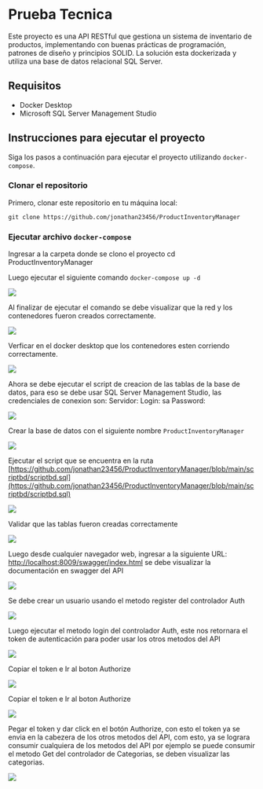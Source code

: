 # Prueba Tecnica

Este proyecto es una API RESTful que gestiona un sistema de inventario de productos,
implementando con buenas prácticas de programación, patrones de diseño y principios SOLID.
La solución esta dockerizada y utiliza una base de datos relacional SQL Server.

## Requisitos

- Docker Desktop
- Microsoft SQL Server Management Studio

## Instrucciones para ejecutar el proyecto

Siga los pasos a continuación para ejecutar el proyecto utilizando `docker-compose`.

### Clonar el repositorio

Primero, clonar este repositorio en tu máquina local:

`git clone https://github.com/jonathan23456/ProductInventoryManager`


### Ejecutar archivo `docker-compose`

Ingresar a la carpeta donde se clono el proyecto
cd ProductInventoryManager

Luego ejecutar el siguiente comando `docker-compose up -d`

![](https://github.com/jonathan23456/ProductInventoryManager/blob/main/imagenes/imagen1.PNG)

Al finalizar de ejecutar el comando se debe visualizar que la red y los contenedores fueron creados correctamente.

![](https://github.com/jonathan23456/ProductInventoryManager/blob/main/imagenes/imagen2.PNG)

Verficar en el docker desktop que los contenedores esten corriendo correctamente.

![](https://github.com/jonathan23456/ProductInventoryManager/blob/main/imagenes/imagen3.PNG)

Ahora se debe ejecutar el script de creacion de las tablas de la base de datos, para eso se debe usar SQL Server Management Studio, las credenciales de conexion son:
Servidor: 
Login: sa
Password: 

![](https://github.com/jonathan23456/ProductInventoryManager/blob/main/imagenes/imagen4.PNG)

Crear la base de datos con el siguiente nombre `ProductInventoryManager`

![](https://github.com/jonathan23456/ProductInventoryManager/blob/main/imagenes/imagen5.PNG)

Ejecutar el script que se encuentra en la ruta [https://github.com/jonathan23456/ProductInventoryManager/blob/main/scriptbd/scriptbd.sql](https://github.com/jonathan23456/ProductInventoryManager/blob/main/scriptbd/scriptbd.sql)

![](https://github.com/jonathan23456/ProductInventoryManager/blob/main/imagenes/imagen6.PNG)

Validar que las tablas fueron creadas correctamente

![](https://github.com/jonathan23456/ProductInventoryManager/blob/main/imagenes/imagen7.PNG)

Luego desde cualquier navegador web, ingresar a la siguiente URL: [http://localhost:8009/swagger/index.html](http://localhost:8009/swagger/index.html) se debe visualizar la documentación en swagger del API 

![](https://github.com/jonathan23456/ProductInventoryManager/blob/main/imagenes/imagen8.PNG)

Se debe crear un usuario usando el metodo register del controlador Auth

![](https://github.com/jonathan23456/ProductInventoryManager/blob/main/imagenes/imagen9.PNG)

Luego ejecutar el metodo login del controlador Auth, este nos retornara el token de autenticación para poder usar los otros metodos del API

![](https://github.com/jonathan23456/ProductInventoryManager/blob/main/imagenes/imagen10.PNG)

Copiar el token e Ir al boton Authorize

![](https://github.com/jonathan23456/ProductInventoryManager/blob/main/imagenes/imagen11.PNG)

Copiar el token e Ir al boton Authorize

![](https://github.com/jonathan23456/ProductInventoryManager/blob/main/imagenes/imagen12.PNG)

Pegar el token y dar click en el botón Authorize, con esto el token ya se envia en la cabezera de los otros metodos del API, com esto, 
ya se lograra consumir cualquiera de los metodos del API por ejemplo se puede consumir el metodo Get del controlador de Categorias, se deben visualizar las categorias.

![](https://github.com/jonathan23456/ProductInventoryManager/blob/main/imagenes/imagen13.PNG)
